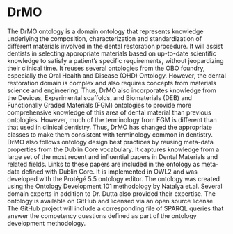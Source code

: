 # DrMO
The DrMO ontology is a domain ontology that represents knowledge underlying the composition, characterization and standardization of different materials involved in the dental restoration procedure. It will assist dentists in selecting appropriate materials based on up-to-date scientific knowledge to satisfy a patient’s specific requirements, without jeopardizing their clinical time. It reuses several ontologies from the OBO foundry, especially the Oral Health and Disease (OHD) Ontology. However, the dental restoration domain is complex and also requires concepts from materials science and engineering. Thus, DrMO also incorporates knowledge from the Devices, Experimental scaffolds, and Biomaterials (DEB) and Functionally Graded Materials (FGM) ontologies to provide more comprehensive knowledge of this area of dental material than previous ontologies. However, much of the terminology from FGM is different than that used in clinical dentistry. Thus, DrMO has changed the appropriate classes to make them consistent with terminology common in dentistry. DrMO also follows ontology design best practices by reusing meta-data properties from the Dublin Core vocabulary. It captures knowledge from a large set of the most recent and influential papers in Dental Materials and related fields. Links to these papers are included in the ontology as meta-data defined with Dublin Core. It is implemented in OWL2 and was developed with the Protégé 5.5 ontology editor. The ontology was created using the Ontology Development 101 methodology by Natalya et.al. Several domain experts in addition to Dr. Dutta also provided their expertise. The ontology is available on GitHub and licensed via an open source license. The GitHub project will include a corresponding file of SPARQL queries that answer the competency questions defined as part of the ontology development methodology.
